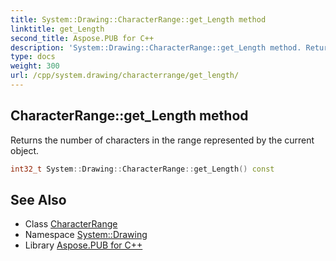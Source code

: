 ```yaml
---
title: System::Drawing::CharacterRange::get_Length method
linktitle: get_Length
second_title: Aspose.PUB for C++
description: 'System::Drawing::CharacterRange::get_Length method. Returns the number of characters in the range represented by the current object in C++.'
type: docs
weight: 300
url: /cpp/system.drawing/characterrange/get_length/
---
```

## CharacterRange::get_Length method


Returns the number of characters in the range represented by the current object.

```cpp
int32_t System::Drawing::CharacterRange::get_Length() const
```

## See Also

* Class [CharacterRange](../)
* Namespace [System::Drawing](../../)
* Library [Aspose.PUB for C++](../../../)
